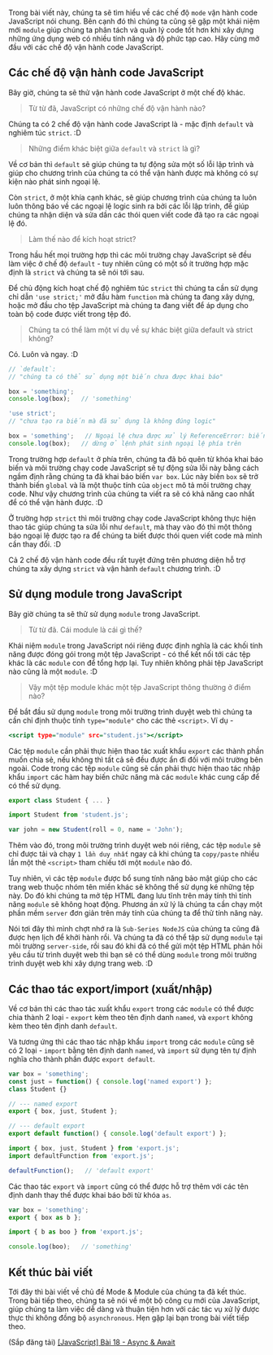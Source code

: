 Trong bài viết này, chúng ta sẽ tìm hiểu về các chế độ `mode` vận hành code JavaScript nói chung. Bên cạnh đó thì chúng ta cũng sẽ gặp một khái niệm mới `module` giúp chúng ta phân tách và quản lý code tốt hơn khi xây dựng những ứng dụng web có nhiều tính năng và độ phức tạp cao. Hãy cùng mở đầu với các chế độ vận hành code JavaScript.

## Các chế độ vận hành code JavaScript

Bây giờ, chúng ta sẽ thử vận hành code JavaScript ở một chế độ khác.

> Từ từ đã, JavaScript có những chế độ vận hành nào?

Chúng ta có 2 chế độ vận hành code JavaScript là - mặc định `default` và nghiêm túc `strict`. :D

> Những điểm khác biệt giữa `default` và `strict` là gì?

Về cơ bản thì `default` sẽ giúp chúng ta tự động sửa một số lỗi lập trình và giúp cho chương trình của chúng ta có thể vận hành được mà không có sự kiện nào phát sinh ngoại lệ.

Còn `strict`, ở một khía cạnh khác, sẽ giúp chương trình của chúng ta luôn luôn thông báo về các ngoại lệ logic sinh ra bởi các lỗi lập trình, để giúp chúng ta nhận diện và sửa dần các thói quen viết code đã tạo ra các ngoại lệ đó.

> Làm thế nào để kích hoạt strict?

Trong hầu hết mọi trường hợp thì các môi trường chạy JavaScript sẽ đều làm việc ở chế độ `default` - tuy nhiên cũng có một số ít trường hợp mặc định là `strict` và chúng ta sẽ nói tới sau.

Để chủ động kích hoạt chế độ nghiêm túc `strict` thì chúng ta cần sử dụng chỉ dẫn `'use strict;'` mở đầu hàm `function` mà chúng ta đang xây dựng, hoặc mở đầu cho tệp JavaScript mà chúng ta đang viết để áp dụng cho toàn bộ code được viết trong tệp đó.

> Chúng ta có thể làm một ví dụ về sự khác biệt giữa default và strict không?

Có. Luôn và ngay. :D

```default.js
// `default`:
// "chúng ta có thể sử dụng một biến chưa được khai báo"

box = 'something';
console.log(box);   // 'something'
```

```strict.js
'use strict';
// "chưa tạo ra biến mà đã sử dụng là không đúng logic"

box = 'something';   // Ngoại lệ chưa được xử lý ReferenceError: biến `box` chưa được định nghĩa
console.log(box);   // dừng ở lệnh phát sinh ngoại lệ phía trên
```

Trong trường hợp `default` ở phía trên, chúng ta đã bỏ quên từ khóa khai báo biến và môi trường chạy code JavaScript sẽ tự động sửa lỗi này bằng cách ngầm định rằng chúng ta đã khai báo biến `var box`. Lúc này biến `box` sẽ trở thành biến `global` và là một thuộc tính của `object` mô tả môi trường chạy code. Như vậy chương trình của chúng ta viết ra sẽ có khả năng cao nhất để có thể vận hành được. :D

Ở trường hợp `strict` thì môi trường chạy code JavaScript không thực hiện thao tác giúp chúng ta sửa lỗi như `default`, mà thay vào đó thì một thông báo ngoại lệ được tạo ra để chúng ta biết được thói quen viết code mà mình cần thay đổi. :D

Cả 2 chế độ vận hành code đều rất tuyệt đứng trên phương diện hỗ trợ chúng ta xây dựng `strict` và vận hành `default` chương trình. :D

## Sử dụng module trong JavaScript

Bây giờ chúng ta sẽ thử sử dụng `module` trong JavaScript.

> Từ từ đã. Cái module là cái gì thế?

Khái niệm `module` trong JavaScript nói riêng được định nghĩa là các khối tính năng được đóng gói trong một tệp JavaScript - có thể kết nối tới các tệp khác là các `module` con để tổng hợp lại. Tuy nhiên không phải tệp JavaScript nào cũng là một `module`. :D

> Vậy một tệp module khác một tệp JavaScript thông thường ở điểm nào?

Để bắt đầu sử dụng `module` trong môi trường trình duyệt web thì chúng ta cần chỉ định thuộc tính `type="module"` cho các thẻ `<script>`. Ví dụ -

```index.html
<script type="module" src="student.js"></script>
```

Các tệp `module` cần phải thực hiện thao tác xuất khẩu `export` các thành phần muốn chia sẻ, nếu không thì tất cả sẽ đều được ẩn đi đối với môi trường bên ngoài. Code trong các tệp `module` cũng sẽ cần phải thực hiện thao tác nhập khẩu `import` các hàm hay biến chức năng mà các `module` khác cung cấp để có thể sử dụng.

```modules/student.js
export class Student { ... } 
```

```main.js
import Student from 'student.js';

var john = new Student(roll = 0, name = 'John');
```

Thêm vào đó, trong môi trường trình duyệt web nói riêng, các tệp `module` sẽ chỉ được tải và chạy `1 lần duy nhất` ngay cả khi chúng ta `copy/paste` nhiều lần một thẻ `<script>` tham chiếu tới một `module` nào đó.

Tuy nhiên, vì các tệp `module` được bổ sung tính năng bảo mật giúp cho các trang web thuộc nhóm tên miền khác sẽ không thể sử dụng ké những tệp này. Do đó khi chúng ta mở tệp HTML đang lưu tĩnh trên máy tính thì tính năng `module` sẽ không hoạt động. Phương án xử lý là chúng ta cần chạy một phần mềm `server` đơn giản trên máy tính của chúng ta để thử tính năng này.

Nói tơi đây thì mình chợt nhớ ra là `Sub-Series NodeJS` của chúng ta cũng đã được hẹn lịch để khởi hành rồi. Và chúng ta đã có thể tập sử dụng `module` tại môi trường `server-side`, rồi sau đó khi đã có thể gửi một tệp HTML phản hồi yêu cầu từ trình duyệt web thì bạn sẽ có thể dùng `module` trong môi trường trình duyệt web khi xây dựng trang web. :D

## Các thao tác export/import (xuất/nhập)

Về cơ bản thì các thao tác xuất khẩu `export` trong các `module` có thể được chia thành 2 loại - `export` kèm theo tên định danh `named`, và `export` không kèm theo tên định danh `default`.

Và tương ứng thì các thao tác nhập khẩu `import` trong các `module` cũng sẽ có 2 loại - `import` bằng tên định danh `named`, và `import` sử dụng tên tự định nghĩa cho thành phần được `export default`.

```export.js
var box = 'something';
const just = function() { console.log('named export') };
class Student {}

// --- named export
export { box, just, Student };

// --- default export
export default function() { console.log('default export') };
```

```import.js
import { box, just, Student } from 'export.js';
import defaultFunction from 'export.js';

defaultFunction();   // 'default export'
```

Các  thao tác `export` và `import` cũng có thể được hỗ trợ thêm với các tên định danh thay thế được khai báo bởi từ khóa `as`.

```export.js
var box = 'something';
export { box as b };
```

```import.js
import { b as boo } from 'export.js';

console.log(boo);   // 'something'
```

## Kết thúc bài viết

Tới đây thì bài viết về chủ đề Mode & Module của chúng ta đã kết thúc. Trong bài tiếp theo, chúng ta sẽ nói về một bộ công cụ mới của JavaScript, giúp chúng ta làm việc dễ dàng và thuận tiện hơn với các tác vụ xử lý được thực thi không đồng bộ `asynchronous`. Hẹn gặp lại bạn trong bài viết tiếp theo.

(Sắp đăng tải) [[JavaScript] Bài 18 - Async & Await](#)
